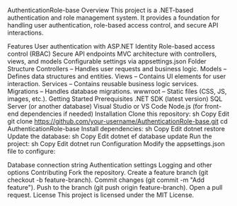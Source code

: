AuthenticationRole-base
Overview
This project is a .NET-based authentication and role management system. It provides a foundation for handling user authentication, role-based access control, and secure API interactions.

Features
User authentication with ASP.NET Identity
Role-based access control (RBAC)
Secure API endpoints
MVC architecture with controllers, views, and models
Configurable settings via appsettings.json
Folder Structure
Controllers – Handles user requests and business logic.
Models – Defines data structures and entities.
Views – Contains UI elements for user interaction.
Services – Contains reusable business logic services.
Migrations – Handles database migrations.
wwwroot – Static files (CSS, JS, images, etc.).
Getting Started
Prerequisites
.NET SDK (latest version)
SQL Server (or another database)
Visual Studio or VS Code
Node.js (for front-end dependencies if needed)
Installation
Clone this repository:
sh
Copy
Edit
git clone https://github.com/your-username/AuthenticationRole-base.git
cd AuthenticationRole-base
Install dependencies:
sh
Copy
Edit
dotnet restore
Update the database:
sh
Copy
Edit
dotnet ef database update
Run the project:
sh
Copy
Edit
dotnet run
Configuration
Modify the appsettings.json file to configure:

Database connection string
Authentication settings
Logging and other options
Contributing
Fork the repository.
Create a feature branch (git checkout -b feature-branch).
Commit changes (git commit -m "Add feature").
Push to the branch (git push origin feature-branch).
Open a pull request.
License
This project is licensed under the MIT License.

